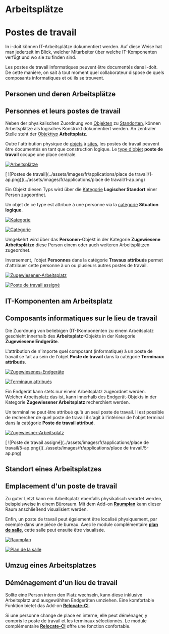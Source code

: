 <!-- TRANSLATED by md-translate -->
# Arbeitsplätze

# Postes de travail

In i-doit können IT-Arbeitsplätze dokumentiert werden. Auf diese Weise hat man jederzeit im Blick, welcher Mitarbeiter über welche IT-Komponenten verfügt und wo sie zu finden sind.

Les postes de travail informatiques peuvent être documentés dans i-doit. De cette manière, on sait à tout moment quel collaborateur dispose de quels composants informatiques et où ils se trouvent.

## Personen und deren Arbeitsplätze

## Personnes et leurs postes de travail

Neben der physikalischen Zuordnung von [Objekten](../grundlagen/struktur-it-dokumentation.md) zu [Standorten](../anwendungsfaelle/standorte.md), können Arbeitsplätze als logisches Konstrukt dokumentiert werden. An zentraler Stelle steht der [Objekttyp](../grundlagen/struktur-it-dokumentation.md) **Arbeitsplatz**.

Outre l'attribution physique de [objets](../grundlagen/struktur-it-dokumentation.md) à [sites](../anwendungsfaelle/standorte.md), les postes de travail peuvent être documentés en tant que construction logique. Le [type d'objet](../grundlagen/struktur-it-dokumentation.md) **poste de travail** occupe une place centrale.

[![Arbeitsplätze](../assets/images/de/anwendungsfaelle/arbeitsplaetze/1-ap.png)](../assets/images/de/anwendungsfaelle/arbeitsplaetze/1-ap.png)

[ ![Postes de travail](../assets/images/fr/applications/place de travail/1-ap.png)](../assets/images/fr/applications/place de travail/1-ap.png)

Ein Objekt diesen Typs wird über die [Kategorie](../grundlagen/struktur-it-dokumentation.md) **Logischer Standort** einer Person zugeordnet.

Un objet de ce type est attribué à une personne via la [catégorie](../bases/structure-it-documentation.md) **Situation logique**.

[![Kategorie](../assets/images/de/anwendungsfaelle/arbeitsplaetze/2-ap.png)](../assets/images/de/anwendungsfaelle/arbeitsplaetze/2-ap.png)

[ ![Catégorie](../assets/images/fr/applications/travaux/2-ap.png)](../assets/images/fr/applications/travaux/2-ap.png)

Umgekehrt wird über das **Personen**-Objekt in der Kategorie **Zugewiesene Arbeitsplätze** diese Person einem oder auch weiteren Arbeitsplätzen zugeordnet.

Inversement, l'objet **Personnes** dans la catégorie **Travaux attribués** permet d'attribuer cette personne à un ou plusieurs autres postes de travail.

[![Zugewiesener-Arbeitsplatz](../assets/images/de/anwendungsfaelle/arbeitsplaetze/3-ap.png)](../assets/images/de/anwendungsfaelle/arbeitsplaetze/3-ap.png)

[ ![Poste de travail assigné](../assets/images/fr/applications/travail/3-ap.png)](../assets/images/fr/applications/travail/3-ap.png)

## IT-Komponenten am Arbeitsplatz

## Composants informatiques sur le lieu de travail

Die Zuordnung von beliebigen (IT-)Komponenten zu einem Arbeitsplatz geschieht innerhalb des **Arbeitsplatz**-Objekts in der Kategorie **Zugewiesene Endgeräte**.

L'attribution de n'importe quel composant (informatique) à un poste de travail se fait au sein de l'objet **Poste de travail** dans la catégorie **Terminaux attribués**.

[![Zugewiesenes-Endgeräte](../assets/images/de/anwendungsfaelle/arbeitsplaetze/4-ap.png)](../assets/images/de/anwendungsfaelle/arbeitsplaetze/4-ap.png)

[ ![Terminaux attribués](../assets/images/fr/applications/travail/4-ap.png)](../assets/images/fr/applications/travail/4-ap.png)

Ein Endgerät kann stets nur einem Arbeitsplatz zugeordnet werden. Welcher Arbeitsplatz das ist, kann innerhalb des Endgerät-Objekts in der Kategorie **Zugewiesener Arbeitsplatz** recherchiert werden.

Un terminal ne peut être attribué qu'à un seul poste de travail. Il est possible de rechercher de quel poste de travail il s'agit à l'intérieur de l'objet terminal dans la catégorie **Poste de travail attribué**.

[![Zugewiesner-Arbeitsplatz](../assets/images/de/anwendungsfaelle/arbeitsplaetze/5-ap.png)](../assets/images/de/anwendungsfaelle/arbeitsplaetze/5-ap.png)

[ ![Poste de travail assigné](../assets/images/fr/applications/place de travail/5-ap.png)](../assets/images/fr/applications/place de travail/5-ap.png)

## Standort eines Arbeitsplatzes

## Emplacement d'un poste de travail

Zu guter Letzt kann ein Arbeitsplatz ebenfalls physikalisch verortet werden, beispielsweise in einem Büroraum. Mit dem Add-on [**Raumplan**](../i-doit-pro-add-ons/floorplan.md) kann dieser Raum anschließend visualisiert werden.

Enfin, un poste de travail peut également être localisé physiquement, par exemple dans une pièce de bureau. Avec le module complémentaire [**plan de salle**](../i-doit-pro-add-ons/floorplan.md), cette salle peut ensuite être visualisée.

[![Raumplan](../assets/images/de/anwendungsfaelle/arbeitsplaetze/6-ap.png)](../assets/images/de/anwendungsfaelle/arbeitsplaetze/6-ap.png)

[ ![Plan de la salle](../assets/images/fr/applications/travail/6-ap.png)](../assets/images/fr/applications/travail/6-ap.png)

## Umzug eines Arbeitsplatzes

## Déménagement d'un lieu de travail

Sollte eine Person intern den Platz wechseln, kann diese inklusive Arbeitsplatz und ausgewählten Endgeräten umziehen. Eine komfortable Funktion bietet das Add-on **[Relocate-CI](../i-doit-pro-add-ons/relocate-ci.md)**.

Si une personne change de place en interne, elle peut déménager, y compris le poste de travail et les terminaux sélectionnés. Le module complémentaire **[Relocate-CI](../i-doit-pro-add-ons/relocate-ci.md)** offre une fonction confortable.